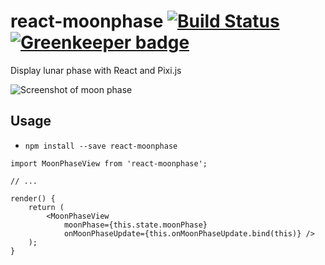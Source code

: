 # react-moonphase [![Build Status](https://travis-ci.org/nikolas/react-moonphase.svg?branch=master)](https://travis-ci.org/nikolas/react-moonphase) [![Greenkeeper badge](https://badges.greenkeeper.io/nikolas/react-moonphase.svg)](https://greenkeeper.io/)

Display lunar phase with React and Pixi.js

![Screenshot of moon phase](https://raw.githubusercontent.com/nikolas/react-moonphase/master/img/screenshot.png)

## Usage

* `npm install --save react-moonphase`


```
import MoonPhaseView from 'react-moonphase';

// ...

render() {
    return (
        <MoonPhaseView
            moonPhase={this.state.moonPhase}
            onMoonPhaseUpdate={this.onMoonPhaseUpdate.bind(this)} />
    );
}
```

